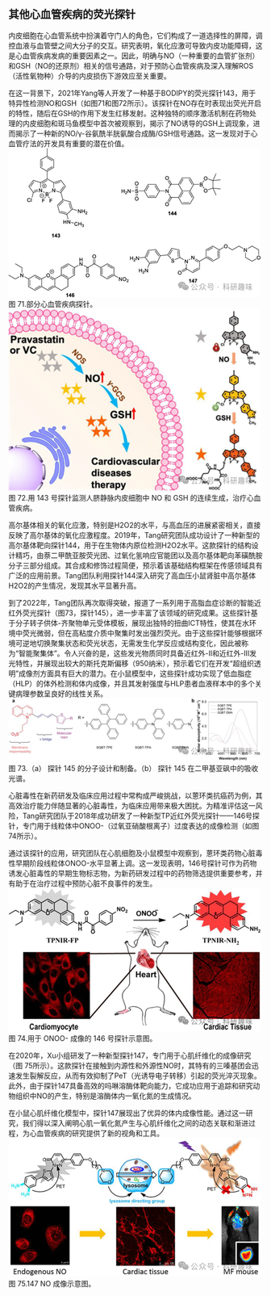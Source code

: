 

## **其他心血管疾病的荧光探针**

内皮细胞在心血管系统中扮演着守门人的角色，它们构成了一道选择性的屏障，调控血液与血管壁之间大分子的交互。研究表明，氧化应激可导致内皮功能障碍，这是心血管疾病发病的重要因素之一。因此，明确与NO（一种重要的血管扩张剂）和GSH（NO的还原剂）相关的信号通路，对于预防心血管疾病及深入理解ROS（活性氧物种）介导的内皮损伤下游效应至关重要。

在这一背景下，2021年Yang等人开发了一种基于BODIPY的荧光探针143，用于特异性检测NO和GSH（如图71和图72所示）。该探针在NO存在时表现出荧光开启的特性，随后在GSH的作用下发生红移发射。这种独特的顺序激活机制在药物处理的内皮细胞和斑马鱼模型中首次被观察到，揭示了NO诱导的GSH上调现象，进而揭示了一种新的NO/γ-谷氨酰半胱氨酸合成酶/GSH信号通路。这一发现对于心血管疗法的开发具有重要的潜在价值。
![](../asset/2024-06-17_49f5e38464b4b3efef37277ba342cb9b_1.png)图 71.部分心血管疾病探针。![](../asset/2024-06-17_9843da7ae7ec043e105087e34f2b93a9_2.png)
图 72.用 143 号探针监测人脐静脉内皮细胞中 NO 和 GSH 的连续生成，治疗心血管疾病。

高尔基体相关的氧化应激，特别是H2O2的水平，与高血压的进展紧密相关，直接反映了高尔基体的氧化应激程度。2019年，Tang研究团队成功设计了一种新型的高尔基体靶向探针144，用于在生物体内原位检测H2O2水平。这款探针的结构设计精巧，由萘二甲酰亚胺荧光团、过氧化氢响应官能团以及高尔基体靶向苯磺酰胺分子三部分组成。其合成和修饰过程简便，预示着该基础结构框架在传感领域具有广泛的应用前景。Tang团队利用探针144深入研究了高血压小鼠肾脏中高尔基体H2O2的产生情况，发现其水平显著升高。

到了2022年，Tang团队再次取得突破，报道了一系列用于高脂血症诊断的智能近红外荧光探针（图73，探针145），进一步丰富了该领域的研究成果。这些探针基于分子转子供体-齐聚物单元受体模板，展现出独特的扭曲ICT特性，使其在水环境中荧光微弱，但在高粘度介质中聚集时发出强烈荧光。由于这些探针能够根据环境可逆地切换聚集状态和荧光状态，无需发生化学反应或结构变化，因此被称为“智能聚集体”。令人兴奋的是，这些发光物质同时具备近红外-II和近红外-III发光特性，并展现出较大的斯托克斯偏移（950纳米），预示着它们在开发“超组织透明”成像剂方面具有巨大的潜力。在小鼠模型中，这些探针成功实现了低血脂症（HLP）的体外检测和体内成像，并且其发射强度与HLP患者血液样本中的多个关键病理参数呈良好的线性关系。
![](../asset/2024-06-17_728d33fb24f5ce695cee6c8ec0b135c7_3.png)
图 73.（a） 探针 145 的分子设计和制备。（b） 探针 145 在二甲基亚砜中的吸收光谱。

心脏毒性在新药研发及临床应用过程中常构成严峻挑战，以蒽环类抗癌药为例，其高效治疗能力伴随显著的心脏毒性，为临床应用带来极大困扰。为精准评估这一风险，Tang研究团队于2018年成功研发了一种新型TP近红外荧光探针——146号探针，专门用于线粒体中ONOO-（过氧亚硝酸根离子）过度表达的成像检测（如图74所示）。

通过该探针的应用，研究团队在心肌细胞及小鼠模型中观察到，蒽环类药物心脏毒性早期阶段线粒体ONOO-水平显著上调。这一发现表明，146号探针可作为药物诱发心脏毒性的早期生物标志物，为新药研发过程中的药物筛选提供重要参考，并有助于在治疗过程中预防心脏不良事件的发生。
![](../asset/2024-06-17_26b6700ca45a879e704f073b65bc73fa_4.png)
图 74.用于 ONOO- 成像的 146 号探针示意图。

在2020年，Xu小组研发了一种新型探针147，专门用于心肌纤维化的成像研究（图 75所示）。这款探针在接触到内源性和外源性NO时，其特有的三嗪基团会迅速发生裂解反应，从而有效抑制了PeT（光诱导电子转移）引起的荧光淬灭现象。此外，由于探针147具备高效的吗啉溶酶体靶向能力，它成功应用于追踪和研究动物组织中NO的产生，特别是溶酶体内一氧化氮的生成情况。

在小鼠心肌纤维化模型中，探针147展现出了优异的体内成像性能。通过这一研究，我们得以深入阐明心肌一氧化氮产生与心肌纤维化之间的动态关联和渐进过程，为心血管疾病的研究提供了新的视角和工具。
![](../asset/2024-06-17_bdb2e5ff32df929dd37016e072aaba14_5.png)
图 75.147 NO 成像示意图。



   

